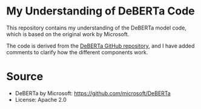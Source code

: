 # My Understanding of DeBERTa Code

This repository contains my understanding of the DeBERTa model code, which is based on the original work by Microsoft.

The code is derived from the [DeBERTa GitHub repository](https://github.com/microsoft/DeBERTa), and I have added comments to clarify how the different components work.

# Source
- DeBERTa by Microsoft: https://github.com/microsoft/DeBERTa
- License: Apache 2.0
